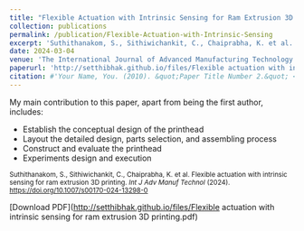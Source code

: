 ```yaml
---
title: "Flexible Actuation with Intrinsic Sensing for Ram Extrusion 3D Printing"
collection: publications
permalink: /publication/Flexible-Actuation-with-Intrinsic-Sensing
excerpt: 'Suthithanakom, S., Sithiwichankit, C., Chaiprabha, K. et al. Flexible actuation with intrinsic sensing for ram extrusion 3D printing. *Int J Adv Manuf Technol* (2024). <br/>doi: [10.1007/s00170-024-13298-0](https://doi.org/10.1007/s00170-024-13298-0)'
date: 2024-03-04
venue: 'The International Journal of Advanced Manufacturing Technology'
paperurl: 'http://setthibhak.github.io/files/Flexible actuation with intrinsic sensing for ram extrusion 3D printing.pdf'
citation: #'Your Name, You. (2010). &quot;Paper Title Number 2.&quot; <i>Journal 1</i>. 1(2).'
---
```

My main contribution to this paper, apart from being the first author, includes:
 - Establish the conceptual design of the printhead
 - Layout the detailed design, parts selection, and assembling process
 - Construct and evaluate the printhead
 - Experiments design and execution

<sub> Suthithanakom, S., Sithiwichankit, C., Chaiprabha, K. et al. Flexible actuation with intrinsic sensing for ram extrusion 3D printing. *Int J Adv Manuf Technol* (2024). https://doi.org/10.1007/s00170-024-13298-0

[Download PDF](http://setthibhak.github.io/files/Flexible actuation with intrinsic sensing for ram extrusion 3D printing.pdf)
